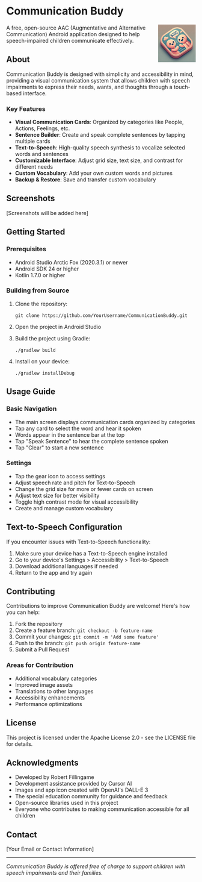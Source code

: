 # Communication Buddy

<img src="app/src/main/res/mipmap-xxxhdpi/ic_launcher.png" width="100" align="right" alt="Communication Buddy Logo">

A free, open-source AAC (Augmentative and Alternative Communication) Android application designed to help speech-impaired children communicate effectively.

## About

Communication Buddy is designed with simplicity and accessibility in mind, providing a visual communication system that allows children with speech impairments to express their needs, wants, and thoughts through a touch-based interface.

### Key Features

- **Visual Communication Cards**: Organized by categories like People, Actions, Feelings, etc.
- **Sentence Builder**: Create and speak complete sentences by tapping multiple cards
- **Text-to-Speech**: High-quality speech synthesis to vocalize selected words and sentences
- **Customizable Interface**: Adjust grid size, text size, and contrast for different needs
- **Custom Vocabulary**: Add your own custom words and pictures
- **Backup & Restore**: Save and transfer custom vocabulary

## Screenshots

[Screenshots will be added here]

## Getting Started

### Prerequisites

- Android Studio Arctic Fox (2020.3.1) or newer
- Android SDK 24 or higher
- Kotlin 1.7.0 or higher

### Building from Source

1. Clone the repository:
   ```
   git clone https://github.com/YourUsername/CommunicationBuddy.git
   ```

2. Open the project in Android Studio

3. Build the project using Gradle:
   ```
   ./gradlew build
   ```

4. Install on your device:
   ```
   ./gradlew installDebug
   ```

## Usage Guide

### Basic Navigation

- The main screen displays communication cards organized by categories
- Tap any card to select the word and hear it spoken
- Words appear in the sentence bar at the top
- Tap "Speak Sentence" to hear the complete sentence spoken
- Tap "Clear" to start a new sentence

### Settings

- Tap the gear icon to access settings
- Adjust speech rate and pitch for Text-to-Speech
- Change the grid size for more or fewer cards on screen
- Adjust text size for better visibility
- Toggle high contrast mode for visual accessibility
- Create and manage custom vocabulary

## Text-to-Speech Configuration

If you encounter issues with Text-to-Speech functionality:

1. Make sure your device has a Text-to-Speech engine installed
2. Go to your device's Settings > Accessibility > Text-to-Speech
3. Download additional languages if needed
4. Return to the app and try again

## Contributing

Contributions to improve Communication Buddy are welcome! Here's how you can help:

1. Fork the repository
2. Create a feature branch: `git checkout -b feature-name`
3. Commit your changes: `git commit -m 'Add some feature'`
4. Push to the branch: `git push origin feature-name`
5. Submit a Pull Request

### Areas for Contribution

- Additional vocabulary categories
- Improved image assets
- Translations to other languages
- Accessibility enhancements
- Performance optimizations

## License

This project is licensed under the Apache License 2.0 - see the LICENSE file for details.

## Acknowledgments

- Developed by Robert Fillingame
- Development assistance provided by Cursor AI
- Images and app icon created with OpenAI's DALL-E 3
- The special education community for guidance and feedback
- Open-source libraries used in this project
- Everyone who contributes to making communication accessible for all children

## Contact

[Your Email or Contact Information]

---

*Communication Buddy is offered free of charge to support children with speech impairments and their families.* 